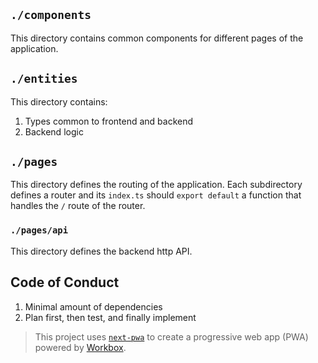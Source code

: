 ## `./components`
This directory contains common components for different pages of the application.

## `./entities`
This directory contains:
1.  Types common to frontend and backend
2.  Backend logic

## `./pages`
This directory defines the routing of the application.
Each subdirectory defines a router and its `index.ts` should `export default` a function that handles the `/` route of the router.
### `./pages/api`
This directory defines the backend http API.

## Code of Conduct
1.  Minimal amount of dependencies
2.  Plan first, then test, and finally implement




> This project uses [`next-pwa`](https://github.com/shadowwalker/next-pwa) to create a progressive web app (PWA) powered by [Workbox](https://developers.google.com/web/tools/workbox/).